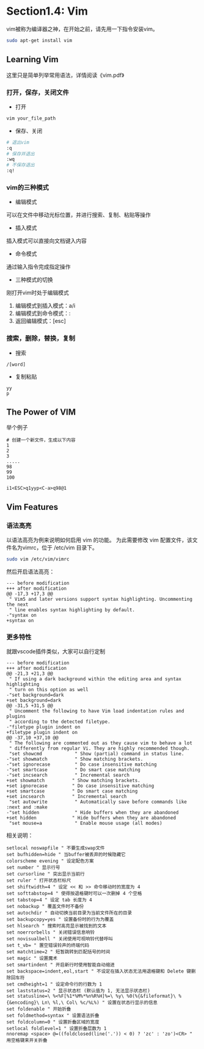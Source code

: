 # Section1.4: Vim

vim被称为编译器之神，在开始之前，请先用一下指令安装vim。
```sh
sudo apt-get install vim
```

## Learning Vim

这里只是简单列举常用语法，详情阅读《vim.pdf》

### 打开，保存，关闭文件

* 打开

```sh
vim your_file_path
```

* 保存、关闭

```sh
# 退出vim
:q
# 保存并退出
:wq
# 不保存退出
:q!
```

### vim的三种模式

* 编辑模式

可以在文件中移动光标位置，并进行搜索、复制、粘贴等操作

* 插入模式

插入模式可以直接向文档键入内容

* 命令模式

通过输入指令完成指定操作

* 三种模式的切换

刚打开vim时处于编辑模式
1. 编辑模式到插入模式：a/i
2. 编辑模式到命令模式：:
3. 返回编辑模式：[esc]

### 搜索，删除，替换，复制

* 搜索

```vim
/[word]
```

* 复制粘贴

```vim
yy
p
```

## The Power of VIM

举个例子

```
# 创建一个新文件，生成以下内容
1
2
3
.....
98
99
100
```

```vim
i1<ESC>q1yyp<C-a>q98@1
```

## Vim Features

### 语法高亮

以语法高亮为例来说明如何启用 vim 的功能。 为此需要修改 vim 配置文件，该文件名为vimrc，位于 /etc/vim 目录下。

```sh
sudo vim /etc/vim/vimrc
```

然后开启语法高亮：
```vim
--- before modification
+++ after modification
@@ -17,3 +17,3 @@
 " Vim5 and later versions support syntax highlighting. Uncommenting the next
 " line enables syntax highlighting by default.
-"syntax on
+syntax on
```

### 更多特性

就跟vscode插件类似，大家可以自行定制

```vim
--- before modification
+++ after modification
@@ -21,3 +21,3 @@
 " If using a dark background within the editing area and syntax highlighting
 " turn on this option as well
-"set background=dark
+set background=dark
@@ -31,5 +31,5 @@
 " Uncomment the following to have Vim load indentation rules and plugins
 " according to the detected filetype.
-"filetype plugin indent on
+filetype plugin indent on
@@ -37,10 +37,10 @@
 " The following are commented out as they cause vim to behave a lot
 " differently from regular Vi. They are highly recommended though.
 "set showcmd            " Show (partial) command in status line.
-"set showmatch          " Show matching brackets.
-"set ignorecase         " Do case insensitive matching
-"set smartcase          " Do smart case matching
-"set incsearch          " Incremental search
+set showmatch          " Show matching brackets.
+set ignorecase         " Do case insensitive matching
+set smartcase          " Do smart case matching
+set incsearch          " Incremental search
 "set autowrite          " Automatically save before commands like :next and :make
-"set hidden             " Hide buffers when they are abandoned
+set hidden             " Hide buffers when they are abandoned
 "set mouse=a            " Enable mouse usage (all modes)
```

相关说明：
```vim
setlocal noswapfile " 不要生成swap文件
set bufhidden=hide " 当buffer被丢弃的时候隐藏它
colorscheme evening " 设定配色方案
set number " 显示行号
set cursorline " 突出显示当前行
set ruler " 打开状态栏标尺
set shiftwidth=4 " 设定 << 和 >> 命令移动时的宽度为 4
set softtabstop=4 " 使得按退格键时可以一次删掉 4 个空格
set tabstop=4 " 设定 tab 长度为 4
set nobackup " 覆盖文件时不备份
set autochdir " 自动切换当前目录为当前文件所在的目录
set backupcopy=yes " 设置备份时的行为为覆盖
set hlsearch " 搜索时高亮显示被找到的文本
set noerrorbells " 关闭错误信息响铃
set novisualbell " 关闭使用可视响铃代替呼叫
set t_vb= " 置空错误铃声的终端代码
set matchtime=2 " 短暂跳转到匹配括号的时间
set magic " 设置魔术
set smartindent " 开启新行时使用智能自动缩进
set backspace=indent,eol,start " 不设定在插入状态无法用退格键和 Delete 键删除回车符
set cmdheight=1 " 设定命令行的行数为 1
set laststatus=2 " 显示状态栏 (默认值为 1, 无法显示状态栏)
set statusline=\ %<%F[%1*%M%*%n%R%H]%=\ %y\ %0(%{&fileformat}\ %{&encoding}\ Ln\ %l,\ Col\ %c/%L%) " 设置在状态行显示的信息
set foldenable " 开始折叠
set foldmethod=syntax " 设置语法折叠
set foldcolumn=0 " 设置折叠区域的宽度
setlocal foldlevel=1 " 设置折叠层数为 1
nnoremap <space> @=((foldclosed(line('.')) < 0) ? 'zc' : 'zo')<CR> " 用空格键来开关折叠
```